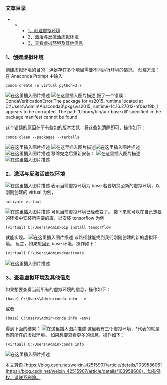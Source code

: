 ### 文章目录

- - - [1、创建虚拟环境](about:blank#1_1)
    - [2、激活与反激活虚拟环境](about:blank#2_25)
    - [3、查看虚拟环境及其他信息](about:blank#3_49)

### [](https://blog.csdn.net/weixin_42515907/article/details/103958606)1、创建虚拟环境

创建虚拟环境的目的：满足存在多个项目需要不同运行环境的情况。
创建方法：在 Anaconda Prompt 中输入

```
conda create -n virtual python=3.7

```

![在这里插入图片描述](https://img-blog.csdnimg.cn/2020011315231712.png?x-oss-process=image/watermark,type_ZmFuZ3poZW5naGVpdGk,shadow_10,text_aHR0cHM6Ly9ibG9nLmNzZG4ubmV0L3dlaXhpbl80MjUxNTkwNw==,size_16,color_FFFFFF,t_70)
![在这里插入图片描述](https://img-blog.csdnimg.cn/20200113152401249.png?x-oss-process=image/watermark,type_ZmFuZ3poZW5naGVpdGk,shadow_10,text_aHR0cHM6Ly9ibG9nLmNzZG4ubmV0L3dlaXhpbl80MjUxNTkwNw==,size_16,color_FFFFFF,t_70)
报了一个错误：CondaVerificationError:The package for vs2015_runtime located at C:\\Users\\Admin\\Anaconda3\\pkgs\\vs2015_runtime-14.16.27012-hf0eaf9b_1
appears to be corrupted. The path ‘Library/bin/ucrtbase.dll’
specified in the package manifest cannot be found.

这个错误的原因在于有些包的版本太低，将这些包清除即可，操作如下：

```
conda clean --packages --tarballs

```

![在这里插入图片描述](https://img-blog.csdnimg.cn/20200113152616950.png?x-oss-process=image/watermark,type_ZmFuZ3poZW5naGVpdGk,shadow_10,text_aHR0cHM6Ly9ibG9nLmNzZG4ubmV0L3dlaXhpbl80MjUxNTkwNw==,size_16,color_FFFFFF,t_70)
![在这里插入图片描述](https://img-blog.csdnimg.cn/20200113152635486.png?x-oss-process=image/watermark,type_ZmFuZ3poZW5naGVpdGk,shadow_10,text_aHR0cHM6Ly9ibG9nLmNzZG4ubmV0L3dlaXhpbl80MjUxNTkwNw==,size_16,color_FFFFFF,t_70)![在这里插入图片描述](https://img-blog.csdnimg.cn/20200113152752184.png?x-oss-process=image/watermark,type_ZmFuZ3poZW5naGVpdGk,shadow_10,text_aHR0cHM6Ly9ibG9nLmNzZG4ubmV0L3dlaXhpbl80MjUxNTkwNw==,size_16,color_FFFFFF,t_70)
![在这里插入图片描述](https://img-blog.csdnimg.cn/2020011315281051.png?x-oss-process=image/watermark,type_ZmFuZ3poZW5naGVpdGk,shadow_10,text_aHR0cHM6Ly9ibG9nLmNzZG4ubmV0L3dlaXhpbl80MjUxNTkwNw==,size_16,color_FFFFFF,t_70)
移除完之后重新安装：
![在这里插入图片描述](https://img-blog.csdnimg.cn/2020011315292946.png?x-oss-process=image/watermark,type_ZmFuZ3poZW5naGVpdGk,shadow_10,text_aHR0cHM6Ly9ibG9nLmNzZG4ubmV0L3dlaXhpbl80MjUxNTkwNw==,size_16,color_FFFFFF,t_70)
![在这里插入图片描述](https://img-blog.csdnimg.cn/20200113153012656.png?x-oss-process=image/watermark,type_ZmFuZ3poZW5naGVpdGk,shadow_10,text_aHR0cHM6Ly9ibG9nLmNzZG4ubmV0L3dlaXhpbl80MjUxNTkwNw==,size_16,color_FFFFFF,t_70)

### [](https://blog.csdn.net/weixin_42515907/article/details/103958606)2、激活与反激活虚拟环境

![在这里插入图片描述](https://img-blog.csdnimg.cn/20200113153327228.png)
表示当前虚拟环境为 base
若要切换至新的虚拟环境，以刚刚创建的 virtual 为例，

```
activate virtual

```

![在这里插入图片描述](https://img-blog.csdnimg.cn/20200113153507687.png)
可见当前虚拟环境已经改变了。
接下来就可以在自己想要的环境中安装所需要的库，以安装 tensorflow 为例

```
(virtual) C:\Users\Admin>pip install tensorflow

```

就能实现。
![在这里插入图片描述](https://img-blog.csdnimg.cn/20200113153902683.png)
该路径就能找到我们刚刚创建的新的虚拟环境。
反之，如果想回到 base 环境，操作如下：

```
(virtual) C:\Users\Admin>deactivate

```

![在这里插入图片描述](https://img-blog.csdnimg.cn/20200113154541324.png)

### [](https://blog.csdn.net/weixin_42515907/article/details/103958606)3、查看虚拟环境及其他信息

如果想要查看当前所有的虚拟环境的信息，操作如下：

```
(base) C:\Users\Admin>conda info --e

```

或者

```
(base) C:\Users\Admin>conda info -envs

```

得到下面的结果：
![在这里插入图片描述](https://img-blog.csdnimg.cn/20200113155014650.png)
这里我有三个虚拟环境，\*代表的就是当前所在的虚拟环境。
如果想要查看更多的信息，操作如下：

```
(virtual) C:\Users\Admin>conda info

```

![在这里插入图片描述](https://img-blog.csdnimg.cn/202001131554263.png?x-oss-process=image/watermark,type_ZmFuZ3poZW5naGVpdGk,shadow_10,text_aHR0cHM6Ly9ibG9nLmNzZG4ubmV0L3dlaXhpbl80MjUxNTkwNw==,size_16,color_FFFFFF,t_70)

本文转自 [https://blog.csdn.net/weixin_42515907/article/details/103958606](https://blog.csdn.net/weixin_42515907/article/details/103958606)，如有侵权，请联系删除。
